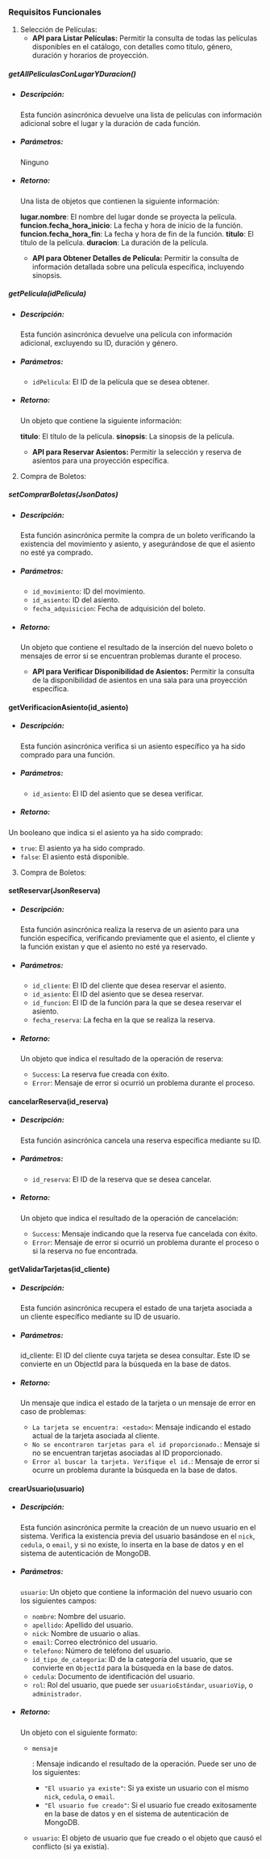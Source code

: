 ### **Requisitos Funcionales**

1. Selección de Películas:
   - **API para Listar Películas:** Permitir la consulta de todas las películas disponibles en el catálogo, con detalles como título, género, duración y horarios de proyección.

##### getAllPeliculasConLugarYDuracion()

- ##### Descripción:

  Esta función asincrónica devuelve una lista de películas con información adicional sobre el lugar y la duración de cada función.

- ##### Parámetros:

  Ninguno

- ##### Retorno:

  Una lista de objetos que contienen la siguiente información:

  **lugar.nombre**: El nombre del lugar donde se proyecta la película.
  **funcion.fecha_hora_inicio**: La fecha y hora de inicio de la función.
  **funcion.fecha_hora_fin**: La fecha y hora de fin de la función.
  **titulo**: El título de la película.
  **duracion**: La duración de la película.
  

  - **API para Obtener Detalles de Película:** Permitir la consulta de información detallada sobre una película específica, incluyendo sinopsis.

##### getPelicula(idPelicula)

- ##### Descripción:

  Esta función asincrónica devuelve una película con información adicional, excluyendo su ID, duración y género.

- ##### Parámetros:

  - `idPelicula`: El ID de la película que se desea obtener.

- ##### Retorno:

  Un objeto que contiene la siguiente información:

  **titulo**: El título de la película.
  **sinopsis**: La sinopsis de la película.

  - **API para Reservar Asientos:** Permitir la selección y reserva de asientos para una proyección específica.

2. Compra de Boletos:

##### setComprarBoletas(JsonDatos)

- ##### Descripción:

  Esta función asincrónica permite la compra de un boleto verificando la existencia del movimiento y asiento, y asegurándose de que el asiento no esté ya comprado.

- ##### Parámetros:

  - `id_movimiento`: ID del movimiento.
  - `id_asiento`: ID del asiento.
  - `fecha_adquisicion`: Fecha de adquisición del boleto.

- ##### Retorno:

  Un objeto que contiene el resultado de la inserción del nuevo boleto o mensajes de error si se encuentran problemas durante el proceso.

  - **API para Verificar Disponibilidad de Asientos:** Permitir la consulta de la disponibilidad de asientos en una sala para una proyección específica.

#### getVerificacionAsiento(id_asiento)

- ##### Descripción:

  Esta función asincrónica verifica si un asiento específico ya ha sido comprado para una función.

- ##### Parámetros:

  - `id_asiento`: El ID del asiento que se desea verificar.

- ##### Retorno:

Un booleano que indica si el asiento ya ha sido comprado:

  - `true`: El asiento ya ha sido comprado.
  - `false`: El asiento está disponible.

3. Compra de Boletos:

#### setReservar(JsonReserva)

- ##### Descripción:

  Esta función asincrónica realiza la reserva de un asiento para una función específica, verificando previamente que el asiento, el cliente y la función existan y que el asiento no esté ya reservado.

- ##### Parámetros:

  - `id_cliente`: El ID del cliente que desea reservar el asiento.
  - `id_asiento`: El ID del asiento que se desea reservar.
  - `id_funcion`: El ID de la función para la que se desea reservar el asiento.
  - `fecha_reserva`: La fecha en la que se realiza la reserva.

- ##### Retorno:

  Un objeto que indica el resultado de la operación de reserva:

  - `Success`: La reserva fue creada con éxito.
  - `Error`: Mensaje de error si ocurrió un problema durante el proceso.

#### cancelarReserva(id_reserva)

- ##### Descripción:

  Esta función asincrónica cancela una reserva específica mediante su ID.

- ##### Parámetros:

  - `id_reserva`: El ID de la reserva que se desea cancelar.

- ##### Retorno:

  Un objeto que indica el resultado de la operación de cancelación:

  - `Success`: Mensaje indicando que la reserva fue cancelada con éxito.
  - `Error`: Mensaje de error si ocurrió un problema durante el proceso o si la reserva no fue encontrada.

#### getValidarTarjetas(id_cliente)

- ##### Descripción:

  Esta función asincrónica recupera el estado de una tarjeta asociada a un cliente específico mediante su ID de usuario.

- ##### Parámetros:

  id_cliente: El ID del cliente cuya tarjeta se desea consultar. Este ID se convierte en un ObjectId para la búsqueda en la base de datos.

- ##### Retorno:

  Un mensaje que indica el estado de la tarjeta o un mensaje de error en caso de problemas:
  
  - `La tarjeta se encuentra: <estado>`: Mensaje indicando el estado actual de la tarjeta asociada al cliente.
  - `No se encontraron tarjetas para el id proporcionado.`: Mensaje si no se encuentran tarjetas asociadas al ID proporcionado.
  - `Error al buscar la tarjeta. Verifique el id.`: Mensaje de error si ocurre un problema durante la búsqueda en la base de datos.

#### crearUsuario(usuario)

- ##### **Descripción:**

  Esta función asincrónica permite la creación de un nuevo usuario en el sistema. Verifica la existencia previa del usuario basándose en el `nick`, `cedula`, o `email`, y si no existe, lo inserta en la base de datos y en el sistema de autenticación de MongoDB.

- ##### **Parámetros:**

  `usuario`: Un objeto que contiene la información del nuevo usuario con los siguientes campos:

  - `nombre`: Nombre del usuario.
  - `apellido`: Apellido del usuario.
  - `nick`: Nombre de usuario o alias.
  - `email`: Correo electrónico del usuario.
  - `telefono`: Número de teléfono del usuario.
  - `id_tipo_de_categoria`: ID de la categoría del usuario, que se convierte en `ObjectId` para la búsqueda en la base de datos.
  - `cedula`: Documento de identificación del usuario.
  - `rol`: Rol del usuario, que puede ser `usuarioEstándar`, `usuarioVip`, o `administrador`.

- ##### **Retorno:**

  Un objeto con el siguiente formato:

  - ```
    mensaje
    ```

    : Mensaje indicando el resultado de la operación. Puede ser uno de los siguientes:

    - `"El usuario ya existe"`: Si ya existe un usuario con el mismo `nick`, `cedula`, o `email`.
    - `"El usuario fue creado"`: Si el usuario fue creado exitosamente en la base de datos y en el sistema de autenticación de MongoDB.

  - `usuario`: El objeto de usuario que fue creado o el objeto que causó el conflicto (si ya existía).